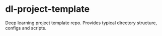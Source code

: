 # dl-project-template
Deep learning project template repo. Provides typical directory structure, configs and scripts.
